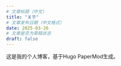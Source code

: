 ```yaml
---
# 文章标题（中文）
title: "关于"
# 文章发布日期（中文格式）
date: 2025-03-26
# 文章是否为草稿状态
draft: false
---
```


这是我的个人博客，基于Hugo PaperMod生成。